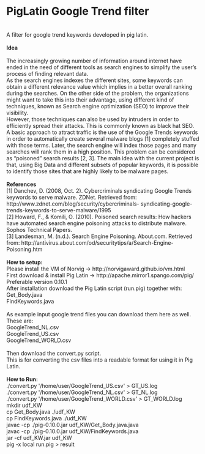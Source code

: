 PigLatin Google Trend filter
=============================
<br>
A filter for google trend keywords developed in pig latin.
<br>
<br>
<b>Idea</b>
<br>
<br>
The increasingly growing number of information around internet have ended in the need of different tools as search engines to simplify the user’s process of finding relevant data.
<br>
As the search engines indexes the different sites, some keywords can obtain a different relevance value which implies in a better overall ranking during the searches. On the other side of the problem, the organizations might want to take this into their advantage, using different kind of techniques, known as Search engine optimization (SEO) to improve their visibility.
<br>
However, those techniques can also be used by intruders in order to efficiently spread their attacks. This is commonly known as black hat SEO.
<br>
A basic approach to attract traffic is the use of the Google Trends keywords in order to automatically create several malware blogs [1] completely stuffed with those terms. Later, the search engine will index those pages and many searches will rank them in a high position. This problem can be considered as “poisoned” search results [2, 3].
The main idea with the current project is that, using Big Data and different subsets of popular keywords, it is possible to identify those sites that are highly likely to be malware pages.
<br>
<br>
<b>References</b>
<br>
[1]	Danchev, D. (2008, Oct. 2). Cybercriminals syndicating Google Trends keywords to serve malware. ZDNet. Retrieved from: http://www.zdnet.com/blog/security/cybercriminals- syndicating-google-trends-keywords-to-serve-malware/1995
<br>
[2]	Howard, F., & Komili, O. (2010). Poisoned search results: How hackers have automated search engine poisoning attacks to distribute malware. Sophos Technical Papers.
<br>
[3]	Landesman, M. (n.d.). Search Engine Poisoning. About.com. Retrieved from: http://antivirus.about.com/od/securitytips/a/Search-Engine-Poisoning.htm
<br>
<br>
<b>How to setup:</b>
<br>
Please install the VM of Norvig -> http://norvigaward.github.io/vm.html<br>
First download & install Pig Latin -> http://apache.mirror1.spango.com/pig/<br>
Preferable version 0.10.1<br>
After installation download the Pig Latin script (run.pig) together with:<br>
Get_Body.java <br>
FindKeywords.java<br>
<br>
As example input google trend files you can download them here as well.<br>
These are:<br>
GoogleTrend_NL.csv<br>
GoogleTrend_US.csv<br>
GoogleTrend_WORLD.csv<br>
<br>
Then download the convert.py script.<br>
This is for converting the csv files into a readable format for using it in Pig Latin.<br>
<br>
<b>How to Run:</b>
<br>
./convert.py '/home/user/GoogleTrend_US.csv' > GT_US.log<br>
./convert.py '/home/user/GoogleTrend_NL.csv' > GT_NL.log<br>
./convert.py '/home/user/GoogleTrend_WORLD.csv' > GT_WORLD.log<br>
mkdir udf_KW<br>
cp Get_Body.java ./udf_KW<br>
cp FindKeywords.java ./udf_KW<br>
javac -cp ./pig-0.10.0.jar udf_KW/Get_Body.java.java<br>
javac -cp ./pig-0.10.0.jar udf_KW/FindKeywords.java<br>
jar -cf udf_KW.jar udf_KW<br>
pig -x local run.pig > result<br>

